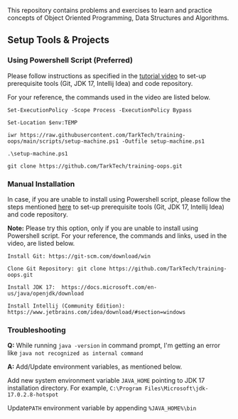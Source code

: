 This repository contains problems and exercises to learn and practice concepts of Object Oriented Programming, Data Structures and Algorithms.

## Setup Tools & Projects
### Using Powershell Script (Preferred)
Please follow instructions as specified in the [tutorial video](https://www.youtube.com/watch?v=los5j8Sw80U) to set-up prerequisite tools (Git, JDK 17, Intellij Idea) and code repository. 

For your reference, the commands used in the video are listed below.
```shell
Set-ExecutionPolicy -Scope Process -ExecutionPolicy Bypass

Set-Location $env:TEMP

iwr https://raw.githubusercontent.com/TarkTech/training-oops/main/scripts/setup-machine.ps1 -Outfile setup-machine.ps1

.\setup-machine.ps1

git clone https://github.com/TarkTech/training-oops.git
```
### Manual Installation
In case, if you are unable to install using Powershell script, please follow the steps mentioned [here](https://www.youtube.com/watch?v=E0HHr6C0MzE) to set-up prerequisite tools (Git, JDK 17, Intellij Idea) and code repository.

**Note:** Please try this option, only if you are unable to install using Powershell script.
For your reference, the commands and links, used in the video, are listed below.
```shell
Install Git: https://git-scm.com/download/win 

Clone Git Repository: git clone https://github.com/TarkTech/training-oops.git 

Install JDK 17:  https://docs.microsoft.com/en-us/java/openjdk/download 

Install Intellij (Community Edition): https://www.jetbrains.com/idea/download/#section=windows

```

### Troubleshooting

**Q:** While running `java -version` in command prompt, I'm getting an error like `java not recognized as internal command`

**A:** Add/Update environment variables, as mentioned below.

Add new system environment variable `JAVA_HOME` pointing to JDK 17 installation directory. For example, `C:\Program Files\Microsoft\jdk-17.0.2.8-hotspot`

Update`PATH` environment variable by appending `%JAVA_HOME%\bin` 

